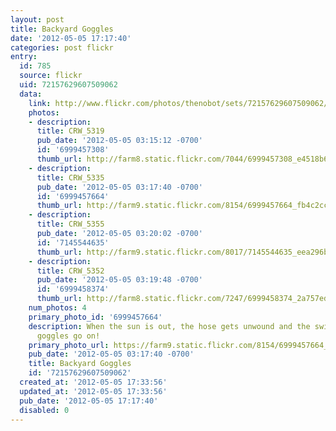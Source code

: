 ```yaml
---
layout: post
title: Backyard Goggles
date: '2012-05-05 17:17:40'
categories: post flickr
entry:
  id: 785
  source: flickr
  uid: 72157629607509062
  data:
    link: http://www.flickr.com/photos/thenobot/sets/72157629607509062/
    photos:
    - description: 
      title: CRW_5319
      pub_date: '2012-05-05 03:15:12 -0700'
      id: '6999457308'
      thumb_url: http://farm8.static.flickr.com/7044/6999457308_e4518b6b7d_s.jpg
    - description: 
      title: CRW_5335
      pub_date: '2012-05-05 03:17:40 -0700'
      id: '6999457664'
      thumb_url: http://farm9.static.flickr.com/8154/6999457664_fb4c2cc99e_s.jpg
    - description: 
      title: CRW_5355
      pub_date: '2012-05-05 03:20:02 -0700'
      id: '7145544635'
      thumb_url: http://farm9.static.flickr.com/8017/7145544635_eea296b7a2_s.jpg
    - description: 
      title: CRW_5352
      pub_date: '2012-05-05 03:19:48 -0700'
      id: '6999458374'
      thumb_url: http://farm8.static.flickr.com/7247/6999458374_2a757ed156_s.jpg
    num_photos: 4
    primary_photo_id: '6999457664'
    description: When the sun is out, the hose gets unwound and the swimsuits and
      goggles go on!
    primary_photo_url: https://farm9.static.flickr.com/8154/6999457664_fb4c2cc99e_m.jpg
    pub_date: '2012-05-05 03:17:40 -0700'
    title: Backyard Goggles
    id: '72157629607509062'
  created_at: '2012-05-05 17:33:56'
  updated_at: '2012-05-05 17:33:56'
  pub_date: '2012-05-05 17:17:40'
  disabled: 0
---
```

